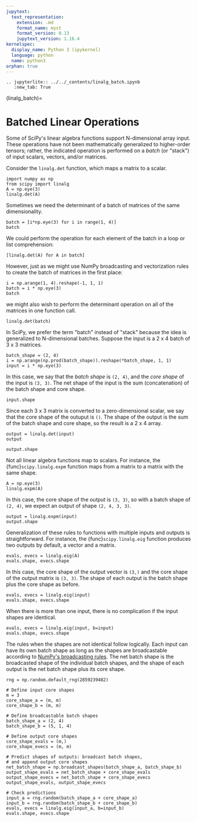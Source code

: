 ```yaml
---
jupytext:
  text_representation:
    extension: .md
    format_name: myst
    format_version: 0.13
    jupytext_version: 1.16.4
kernelspec:
  display_name: Python 3 (ipykernel)
  language: python
  name: python3
orphan: true
---
```


```{eval-rst}
.. jupyterlite:: ../../_contents/linalg_batch.ipynb
   :new_tab: True
```

(linalg_batch)=
# Batched Linear Operations

Some of SciPy's linear algebra functions support N-dimensional array input. These operations have not been mathematically generalized to higher-order tensors; rather, the indicated operation is performed on a *batch* (or "stack") of input scalars, vectors, and/or matrices.

Consider the `linalg.det` function, which maps a matrix to a scalar.

```{code-cell} ipython3
import numpy as np
from scipy import linalg
A = np.eye(3)
linalg.det(A)
```

Sometimes we need the determinant of a batch of matrices of the same dimensionality.

```{code-cell} ipython3
batch = [i*np.eye(3) for i in range(1, 4)]
batch
```

We could perform the operation for each element of the batch in a loop or list comprehension:

```{code-cell} ipython3
[linalg.det(A) for A in batch]
```

However, just as we might use NumPy broadcasting and vectorization rules to create the batch of matrices in the first place:

```{code-cell} ipython3
i = np.arange(1, 4).reshape(-1, 1, 1)
batch = i * np.eye(3)
batch
```

we might also wish to perform the determinant operation on all of the matrices in one function call.

```{code-cell} ipython3
linalg.det(batch)
```

In SciPy, we prefer the term "batch" instead of "stack" because the idea is generalized to N-dimensional batches. Suppose the input is a 2 x 4 batch of 3 x 3 matrices.

```{code-cell} ipython3
batch_shape = (2, 4)
i = np.arange(np.prod(batch_shape)).reshape(*batch_shape, 1, 1)
input = i * np.eye(3)
```

In this case, we say that the *batch shape* is `(2, 4)`, and the *core shape* of the input is `(3, 3)`. The net shape of the input is the sum (concatenation) of the batch shape and core shape.

```{code-cell} ipython3
input.shape
```

Since each 3 x 3 matrix is converted to a zero-dimensional scalar, we say that the core shape of the outuput is `()`. The shape of the output is the sum of the batch shape and core shape, so the result is a 2 x 4 array.

```{code-cell} ipython3
output = linalg.det(input)
output
```

```{code-cell} ipython3
output.shape
```

Not all linear algebra functions map to scalars. For instance, the {func}`scipy.linalg.expm` function maps from a matrix to a matrix with the same shape.

```{code-cell} ipython3
A = np.eye(3)
linalg.expm(A)
```

In this case, the core shape of the output is `(3, 3)`, so with a batch shape of `(2, 4)`, we expect an output of shape `(2, 4, 3, 3)`.

```{code-cell} ipython3
output = linalg.expm(input)
output.shape
```

Generalization of these rules to functions with multiple inputs and outputs is straightforward. For instance, the {func}`scipy.linalg.eig` function produces two outputs by default, a vector and a matrix.

```{code-cell} ipython3
evals, evecs = linalg.eig(A)
evals.shape, evecs.shape
```

In this case, the core shape of the output vector is `(3,)` and the core shape of the output matrix is `(3, 3)`. The shape of each output is the batch shape plus the core shape as before.

```{code-cell} ipython3
evals, evecs = linalg.eig(input)
evals.shape, evecs.shape
```

When there is more than one input, there is no complication if the input shapes are identical.

```{code-cell} ipython3
evals, evecs = linalg.eig(input, b=input)
evals.shape, evecs.shape
```

The rules when the shapes are not identical follow logically. Each input can have its own batch shape as long as the shapes are broadcastable according to [NumPy's broadcasting rules](#array-broadcasting-in-numpy). The net batch shape is the broadcasted shape of the individual batch shapes, and the shape of each output is the net batch shape plus its core shape.

```{code-cell} ipython3
rng = np.random.default_rng(2859239482)

# Define input core shapes
m = 3
core_shape_a = (m, m)
core_shape_b = (m, m)

# Define broadcastable batch shapes
batch_shape_a = (2, 4)
batch_shape_b = (5, 1, 4)

# Define output core shapes
core_shape_evals = (m,)
core_shape_evecs = (m, m)

# Predict shapes of outputs: broadcast batch shapes,
# and append output core shapes
net_batch_shape = np.broadcast_shapes(batch_shape_a, batch_shape_b)
output_shape_evals = net_batch_shape + core_shape_evals
output_shape_evecs = net_batch_shape + core_shape_evecs
output_shape_evals, output_shape_evecs
```

```{code-cell} ipython3
# Check predictions
input_a = rng.random(batch_shape_a + core_shape_a)
input_b = rng.random(batch_shape_b + core_shape_b)
evals, evecs = linalg.eig(input_a, b=input_b)
evals.shape, evecs.shape
```
